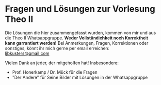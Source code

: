 # Fragen und Lösungen zur Vorlesung Theo II

Die Lösungen die hier zusammengefasst wurden, kommen von mir und
aus die Theo II Whatsappgruppe.
**Weder Vollständichkeit noch Korrektheit kann garrantiert werden!**
Bei Anmerkungen, Fragen, Korrektionen oder sonstiges, könnt ihr mich gerne per 
email erreichen:  
ljbkusters@gmail.com

Vielen Dank an jeder, der mitgeholfen hat! Insbesondere:

+ Prof. Honerkamp / Dr. Mück für die Fragen
+ "Der Andere" für Seine Bilder mit Lösungen in der Whatsappgruppe

